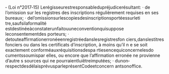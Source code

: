 ‐ (Loi n°2017‐15) Lerégisseurestresponsabledupréjudicerésultant:
· de l’omission sur les registres des inscriptions régulièrement requises en ses
bureaux;
· del’omissionsurlescopiesdesinscriptionsportéessurleti tre,saufsilaformalité
estdestinéeàconstaterunfaitouuneconventionquisuppose leconsentementdes porteurs;
· detouteaffirmationerronéeenregistréedanslesregistresfon ciers,danslestitres
fonciers ou dans les certificats d’inscription, à moins qu’il n e se soit exactement conforméauxréquisitionsdespa rtiesencequiconcernelesdo cumentssoumispar elles, ou encore que l’affirmation erronée ne provienne d’autre s sources qui ne pourraientluiêtreimputées;
· dunon‐respectdesdélaisprévusparleprésentCodeetconcern antsonoffice.
